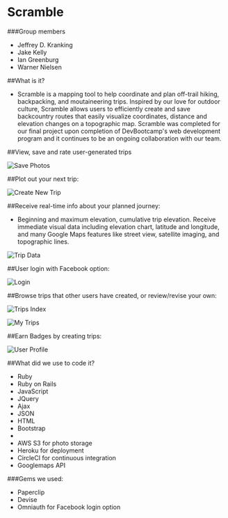 # Scramble
###Group members
* Jeffrey D. Kranking
* Jake Kelly
* Ian Greenburg
* Warner Nielsen

##What is it?
* Scramble is a mapping tool to help coordinate and plan off-trail hiking, backpacking, and moutaineering trips. Inspired by our love for outdoor culture, Scramble allows users to efficiently create and save backcountry routes that easily visualize coordinates, distance and elevation changes on a topographic map. Scramble was completed for our final project upon completion of DevBootcamp's web development program and it continues to be an ongoing collaboration with our team.

##View, save and rate user-generated trips

![Save Photos](https://cloud.githubusercontent.com/assets/20080850/23082060/88ebaefc-f50c-11e6-8e4b-724ec6a4b013.png)

##Plot out your next trip:

![Create New Trip](https://cloud.githubusercontent.com/assets/20080850/23085625/8d30e336-f51d-11e6-9e67-d3c1b57e6554.png)

##Receive real-time info about your planned journey:
* Beginning and maximum elevation, cumulative trip elevation. Receive immediate visual data including elevation chart, latitude and longitude, and many Google Maps features like street view, satellite imaging, and topographic lines.

![Trip Data](https://cloud.githubusercontent.com/assets/20080850/23085817/afeb81f0-f51e-11e6-8fc5-f10e46307478.png)

##User login with Facebook option:

![Login](https://cloud.githubusercontent.com/assets/20080850/23085735/20df0608-f51e-11e6-83e0-64d79f87fa02.png)

##Browse trips that other users have created, or review/revise your own:

![Trips Index](https://cloud.githubusercontent.com/assets/20080850/23085667/c41d754e-f51d-11e6-989e-53619aea4c5a.png)

![My Trips](https://cloud.githubusercontent.com/assets/20080850/23085686/e4a322f0-f51d-11e6-8d38-fef85f00cb87.png)

##Earn Badges by creating trips:

![User Profile](https://cloud.githubusercontent.com/assets/20080850/23086488/00ea0ac4-f522-11e6-87e1-9b5c9310cb7d.png)

##What did we use to code it?
* Ruby
* Ruby on Rails
* JavaScript
* JQuery
* Ajax
* JSON
* HTML
* Bootstrap
* 
* AWS S3 for photo storage
* Heroku for deployment
* CircleCI for continuous integration
* Googlemaps API

###Gems we used:
* Paperclip
* Devise
* Omniauth for Facebook login option
